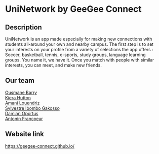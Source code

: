 # UniNetwork by GeeGee Connect
## Description
UniNetwork is an app made especially for making new connections with students all-around your own and nearby campus. The first step is to set your interests on your profile from a variety of selections the app offers : Soccer, basketball, tennis, e-sports, study groups, language learning groups. You name it, we have it. Once you match with people with similar interests, you can meet, and make new friends.
## Our team
[Ousmane Barry](https://github.com/aousmanebarry)<br/>
[Kiera Hutton](https://github.com/KHutton1)<br/>
[Amani Louendriz](https://github.com/AmaniLouendriz)<br/>
[Sylvestre Ibombo Gakosso](https://github.com/Sylviedistribution)<br/>
[Damian Oportus](https://github.com/DamianOportus)<br/>
[Antonin Francoeur](https://github.com/antoninfrancoeur)<br/>

## Website link
https://geegee-connect.github.io/
